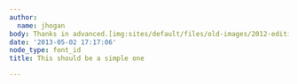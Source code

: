 ```yaml
---
author:
  name: jhogan
body: Thanks in advanced.[img:sites/default/files/old-images/2012-edition_6269.png]
date: '2013-05-02 17:17:06'
node_type: font_id
title: This should be a simple one

---
```

